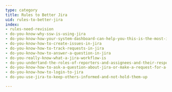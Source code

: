 ```yaml
---
type: category
title: Rules to Better Jira
uid: rules-to-better-jira
index:
- rules-need-revision
- do-you-know-why-ssw-is-using-jira
- do-you-know-how-your-system-dashboard-can-help-you-this-is-the-most-important-feature-in-jira
- do-you-know-how-to-create-issues-in-jira
- do-you-know-how-to-track-requests-in-jira
- do-you-know-how-to-answer-a-question-in-jira
- do-you-really-know-what-a-jira-workflow-is
- do-you-undertand-the-roles-of-reporters-and-assignees-and-their-responsibilities
- do-you-know-how-to-ask-a-question-about-jira-or-make-a-request-for-a-jira-improvement
- do-you-know-how-to-login-to-jira
- do-you-use-jira-to-keep-others-informed-and-not-hold-them-up

---
```




